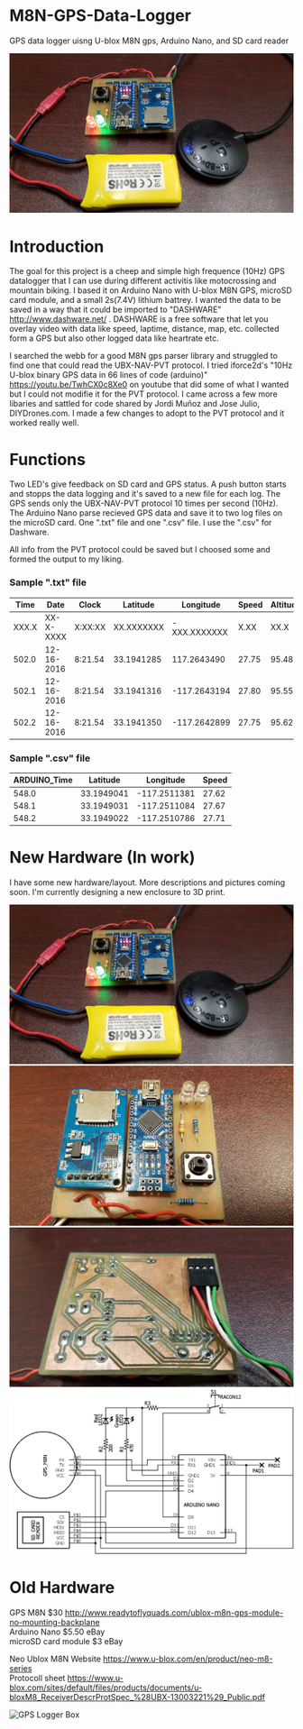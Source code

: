 # M8N-GPS-Data-Logger
GPS data logger uisng U-blox M8N gps, Arduino Nano, and SD card reader

<img alt="GPS Logger Box" src="https://github.com/anderssonemil/M8N-GPS-Data-Logger/blob/master/Component%20Assembly.jpg">


# Introduction
The goal for this project is a cheep and simple high frequence (10Hz) GPS datalogger that I can use during different activitis like motocrossing and mountain biking. I based it on Arduino Nano with U-blox M8N GPS, microSD card module, and a small 2s(7.4V) lithium battrey.
I wanted the data to be saved in a way that it could be imported to "DASHWARE"  http://www.dashware.net/ . DASHWARE is a free software that let you overlay video with data like speed, laptime, distance, map, etc. collected form a GPS but also other logged data like heartrate etc.

I searched the webb for a good M8N gps parser library and struggled to find one that could read the UBX-NAV-PVT protocol. I tried iforce2d's "10Hz U-blox binary GPS data in 66 lines of code (arduino)" https://youtu.be/TwhCX0c8Xe0  on youtube that did some of what I wanted but I could not modifie it for the PVT protocol. I came across a few more libaries and sattled for code shared by Jordi Muñoz and Jose Julio, DIYDrones.com. I made a few changes to adopt to the PVT protocol and it worked really well.

# Functions
Two LED's give feedback on SD card and GPS status.
A push button starts and stopps the data logging and it's saved to a new file for each log.
The GPS sends only the UBX-NAV-PVT protocol 10 times per second (10Hz).
The Arduino Nano parse  recieved GPS data and save it to two log files on the microSD card. One ".txt" file and one ".csv" file. I use the ".csv" for Dashware.

All info from the PVT protocol could be saved but I choosed some and formed the output to my liking.

### Sample ".txt" file

|Time|Date|Clock|Latitude|Longitude|Speed|Altitude|Number_of_Satelites|Fix|
|---|---|---|---|---|---|---|---|---|
|XXX.X|XX-X-XXXX|X:XX:XX|XX.XXXXXXX|-XXX.XXXXXXX|X.XX|XX.X|X|X|
|502.0|12-16-2016|8:21.54|33.1941285|117.2643490|27.75|95.48|19|3|
|502.1|12-16-2016|8:21.54|33.1941316|-117.2643194|27.80|95.55|19|3|
|502.2|12-16-2016|8:21.54|33.1941350|-117.2642899|27.75|95.62|19|3|

### Sample ".csv" file

|ARDUINO_Time|Latitude|Longitude|Speed|
|---|---|---|---|
|548.0|33.1949041|-117.2511381|27.62|
|548.1|33.1949031|-117.2511084|27.67|
|548.2|33.1949022|-117.2510786|27.71|


# New Hardware (In work)
I have some new hardware/layout. More descriptions and pictures coming soon. I'm currently designing a new enclosure to 3D print.

<img alt="GPS Logger Box" src="https://github.com/anderssonemil/M8N-GPS-Data-Logger/blob/master/Component%20Assembly.jpg">

<img alt="GPS Logger Box" src="https://github.com/anderssonemil/M8N-GPS-Data-Logger/blob/master/Circuite%20Board%20Components.jpg">

<img alt="GPS Logger Box" src="https://github.com/anderssonemil/M8N-GPS-Data-Logger/blob/master/Circuite%20Board%20Traces.jpg">

<img alt="GPS Logger Box" src="https://github.com/anderssonemil/M8N-GPS-Data-Logger/blob/master/Schematic.bmp">

# Old Hardware
GPS M8N $30 http://www.readytoflyquads.com/ublox-m8n-gps-module-no-mounting-backplane  
Arduino Nano $5.50 eBay  
microSD card module $3 eBay

Neo Ublox M8N
Website https://www.u-blox.com/en/product/neo-m8-series  
Protocoll sheet https://www.u-blox.com/sites/default/files/products/documents/u-bloxM8_ReceiverDescrProtSpec_%28UBX-13003221%29_Public.pdf 

<img alt="GPS Logger Box" src="https://github.com/anderssonemil/M8N-GPS-Data-Logger/blob/master/GPS%20Logger%20Assembly.jpg">


